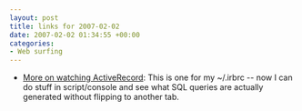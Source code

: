 ```yaml
---
layout: post
title: links for 2007-02-02
date: 2007-02-02 01:34:55 +00:00
categories:
- Web surfing
---
```

* [More on watching ActiveRecord](http://weblog.jamisbuck.org/2007/1/31/more-on-watching-activerecord): This is one for my ~/.irbrc -- now I can do stuff in script/console and see what SQL queries are actually generated without flipping to another tab.

